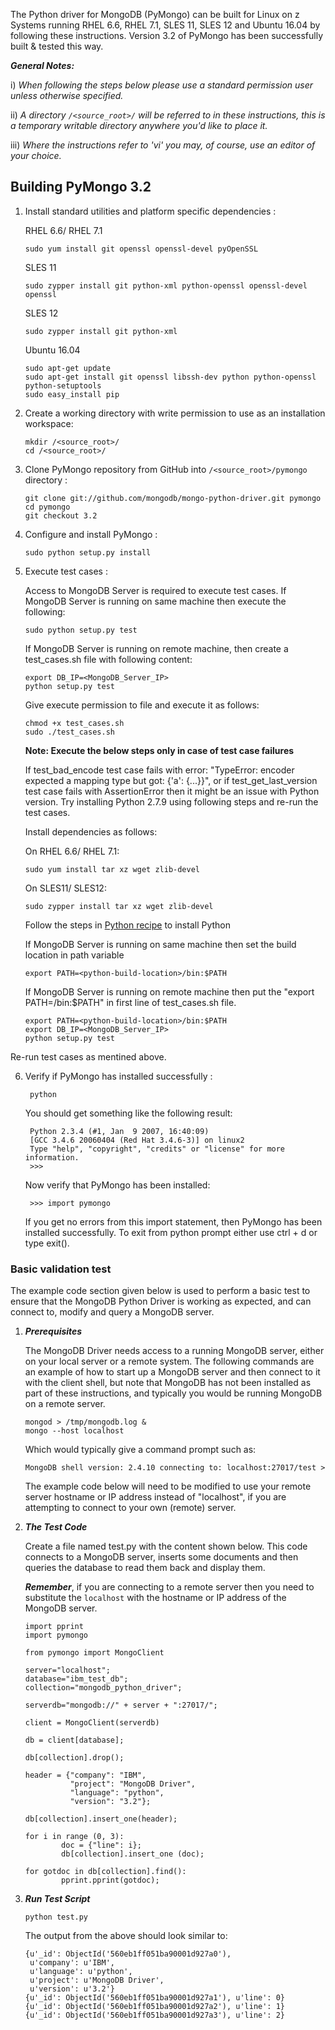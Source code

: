 The Python driver for MongoDB (PyMongo) can be built for Linux on z Systems running RHEL 6.6, RHEL 7.1, SLES 11, SLES 12 and  Ubuntu 16.04 by following these instructions. Version 3.2 of PyMongo has been successfully built & tested this way.

_**General Notes:**_ 	

i) _When following the steps below please use a standard permission user unless otherwise specified._
	 
ii) _A directory `/<source_root>/` will be referred to in these instructions, this is a temporary writable directory anywhere you'd like to place it._

iii) _Where the instructions refer to 'vi' you may, of course, use an editor of your choice._

## Building PyMongo 3.2

1. Install standard utilities and platform specific dependencies :

   RHEL 6.6/ RHEL 7.1
   ```shell
   sudo yum install git openssl openssl-devel pyOpenSSL
   ``` 

   SLES 11
   ```shell
   sudo zypper install git python-xml python-openssl openssl-devel openssl
   ```
   SLES 12
   ```shell
   sudo zypper install git python-xml
   ```
   
   Ubuntu 16.04
   ```shell
   sudo apt-get update
   sudo apt-get install git openssl libssh-dev python python-openssl python-setuptools
   sudo easy_install pip  
   ```
   
2. Create a working directory with write permission to use as an installation workspace:

   ```shell
   mkdir /<source_root>/
   cd /<source_root>/
   ```

3. Clone PyMongo repository from GitHub into `/<source_root>/pymongo` directory :

   ```shell
   git clone git://github.com/mongodb/mongo-python-driver.git pymongo
   cd pymongo
   git checkout 3.2
   ```

4. Configure and install PyMongo :

   ```shell
   sudo python setup.py install
   ```
   
5. Execute test cases :

   Access to MongoDB Server is required to execute test cases.
   If MongoDB Server is running on same machine then execute the following:
   ```shell
   sudo python setup.py test
   ```
   
   If MongoDB Server is running on remote machine, then create a test_cases.sh file with following content:
   ```shell
   export DB_IP=<MongoDB_Server_IP>
   python setup.py test
   ```
   Give execute permission to file and execute it as follows:
   ```shell
   chmod +x test_cases.sh
   sudo ./test_cases.sh
   ```
 
    **Note: Execute the below steps only in case of test case failures**
    
    If test_bad_encode test case fails with error: "TypeError: encoder expected a mapping type but got: {'a': {...}}", or if  test_get_last_version test case fails with AssertionError then it might be an issue with Python version. Try installing Python 2.7.9 using following steps and re-run the test cases.
  
   Install dependencies as follows:
   
   On RHEL 6.6/ RHEL 7.1:
   ```shell
   sudo yum install tar xz wget zlib-devel
   ``` 
   On SLES11/ SLES12:
   ```shell
   sudo zypper install tar xz wget zlib-devel
   ```
   Follow the steps in [Python recipe](https://github.com/linux-on-ibm-z/docs/wiki/Building-Python-2.7.9) to install Python
   
   If MongoDB Server is running on same machine then set the build location in path variable
   ```shell
   export PATH=<python-build-location>/bin:$PATH
   ```
   
   If MongoDB Server is running on remote machine then  put the "export PATH=<python-build-location>/bin:$PATH" in first line of test_cases.sh file.
   
   ```shell
   export PATH=<python-build-location>/bin:$PATH
   export DB_IP=<MongoDB_Server_IP>
   python setup.py test
   ```
Re-run test cases as mentined above.
   
6. Verify if PyMongo has installed successfully :

   ```shell
	python
   ```
	You should get something like the following result:

   ```shell
	Python 2.3.4 (#1, Jan  9 2007, 16:40:09)
	[GCC 3.4.6 20060404 (Red Hat 3.4.6-3)] on linux2
	Type "help", "copyright", "credits" or "license" for more 	information.
	>>>
   ```
   Now verify that PyMongo has been installed:

   ```shell
	>>> import pymongo
   ```
	If you get no errors from this import statement, then PyMongo has been installed successfully.
	To exit from python prompt either use ctrl + d or type exit(). 

### Basic validation test
    
The example code section given below is used to perform a basic test to ensure that the MongoDB Python Driver is working as expected, and can connect to, modify and query a MongoDB server.

1. ***Prerequisites***

    The MongoDB Driver needs access to a running MongoDB server, either on your local server or a remote system. The following commands are an example of how to start up a MongoDB server and then connect to it with the client shell, but note that MongoDB has not been installed as part of these instructions, and typically you would be running MongoDB on a remote server.

    ```shell
    mongod > /tmp/mongodb.log &
    mongo --host localhost 
    ```
    Which would typically give a command prompt such as:
    
    ```shell
    MongoDB shell version: 2.4.10 connecting to: localhost:27017/test > 
    ```
    The example code below will need to be modified to use your remote server hostname or IP address instead of "localhost", if you are attempting to connect to your own (remote) server.
    
2. ***The Test Code***
    
    Create a file named test.py with the content shown below.  This code connects to a MongoDB server, inserts some documents and then queries the database to read them back and display them. 
	
	_**Remember**_, if you are connecting to a remote server then you need to substitute the `localhost` with the hostname or IP address of the MongoDB server.

    ```shell
    import pprint
    import pymongo

    from pymongo import MongoClient

    server="localhost";
    database="ibm_test_db";
    collection="mongodb_python_driver";

    serverdb="mongodb://" + server + ":27017/";

    client = MongoClient(serverdb)
 
    db = client[database];

    db[collection].drop();

    header = {"company": "IBM",
              "project": "MongoDB Driver",
              "language": "python",
              "version": "3.2"};

    db[collection].insert_one(header);

    for i in range (0, 3):
            doc = {"line": i};
            db[collection].insert_one (doc);

    for gotdoc in db[collection].find():
            pprint.pprint(gotdoc);

    ```								

3. ***Run Test Script*** 
   
    ```shell
    python test.py
    ```
    
    The output from the above should look similar to:
	
    ```shell
    {u'_id': ObjectId('560eb1ff051ba90001d927a0'),
     u'company': u'IBM',
     u'language': u'python',
     u'project': u'MongoDB Driver',
     u'version': u'3.2'}
    {u'_id': ObjectId('560eb1ff051ba90001d927a1'), u'line': 0}
    {u'_id': ObjectId('560eb1ff051ba90001d927a2'), u'line': 1}
    {u'_id': ObjectId('560eb1ff051ba90001d927a3'), u'line': 2}
    ```
